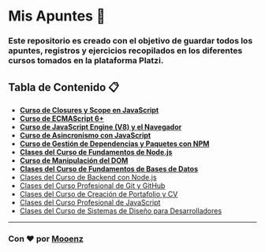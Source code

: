 # **Mis Apuntes** 🚀
### Este repositorio es creado con el objetivo de guardar todos los apuntes, registros y ejercicios recopilados en los diferentes cursos tomados en la plataforma Platzi.

## **Tabla de Contenido** 📋
- **[Curso de Closures y Scope en JavaScript](https://github.com/Mooenz/mis-apuntes/tree/main/Curso-de-Closures-y-Scope-en-JavaScript)**
- **[Curso de ECMAScript 6+](https://github.com/Mooenz/apuntes/tree/main/Curso-de-ECMAScript-6%2B)**
- **[Curso de JavaScript Engine (V8) y el Navegador](https://github.com/Mooenz/mis-apuntes/tree/main/Curso-de-JavaScript-Engine-(V8)-y-el-Navegador)**
- **[Curso de Asincronismo con JavaScript](https://github.com/Mooenz/mis-apuntes/tree/main/Curso-de-Asincronismo-con-JavaScript)**
- **[Curso de Gestión de Dependencias y Paquetes con NPM](https://github.com/Mooenz/mis-apuntes/tree/main/Curso-de-Gesti%C3%B3n-de-Dependencias-y-Paquetes-con-NPM)**
- **[Clases del Curso de Fundamentos de Node.js](https://github.com/Mooenz/mis-apuntes/tree/main/Curso-de-Fundamentos-de-Node-js)**
- **[Curso de Manipulación del DOM](https://github.com/Mooenz/mis-apuntes/tree/main/Curso-de-Manipulaci%C3%B3n-del-DOM)**
- **[Clases del Curso de Fundamentos de Bases de Datos](https://github.com/Mooenz/mis-apuntes/tree/main/Curso-de-Fundamentos-de-Bases-de-Datos)**
- [Clases del Curso de Backend con Node.js](/)
- [Clases del Curso Profesional de Git y GitHub](/)
- [Clases del Curso de Creación de Portafolio y CV](/)
- [Clases del Curso Profesional de JavaScript](/)
- [Clases del Curso de Sistemas de Diseño para Desarrolladores](/)
***
### Con ❤️ por **[Mooenz](https://www.linkedin.com/in/mooenz/)**